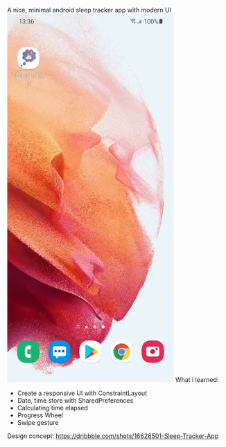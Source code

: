 A nice, minimal android sleep tracker app with modern UI
![](gifdemo.gif)
What i learned:

+ Create a responsive UI with ConstraintLayout
+ Date, time store with SharedPreferences
+ Calculating time elapsed
+ Progress Wheel
+ Swipe gesture


Design concept: https://dribbble.com/shots/16626501-Sleep-Tracker-App

